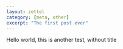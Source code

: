 ```yaml
---
layout: zettel
category: [meta, other]
excerpt: "The first post ever"
---
```


Hello world, this is another test, without title
